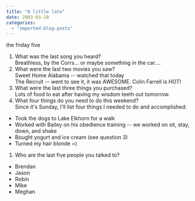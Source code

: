 ```yaml
---
title: "A little late"
date: 2003-03-10
categories: 
  - "imported-blog-posts"
---
```


the friday five

1. What was the last song you heard?  
    Breathless, by the Corrs… or maybe something in the car….
2. What were the last two movies you saw?  
    Sweet Home Alabama -- watched that today  
    The Recruit -- went to see it, it was AWESOME. Colin Farrell is HOT!
3. What were the last three things you purchased?  
    Lots of food to eat after having my wisdom teeth out tomorrow.
4. What four things do you need to do this weekend?  
    Since it's Sunday, I'll list four things I needed to do and accomplished:

- Took the dogs to Lake Elkhorn for a walk
- Worked with Bailey on his obedience training -- we worked on sit, stay, down, and shake
- Bought yogurt and ice cream (see question 3)
- Turned my hair blonde =)

1. Who are the last five people you talked to?

- Brendan
- Jason
- Robin
- Mike
- Meghan
